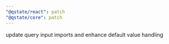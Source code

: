 ```yaml
---
"@qstate/react": patch
"@qstate/core": patch
---
```


update query input imports and enhance default value handling
